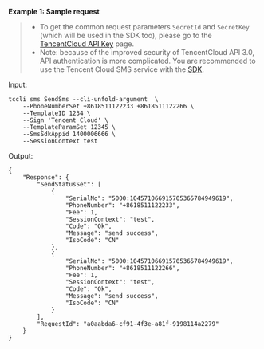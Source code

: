 **Example 1: Sample request**

>- To get the common request parameters `SecretId` and `SecretKey` (which will be used in the SDK too), please go to the [TencentCloud API Key](https://console.cloud.tencent.com/cam/capi) page.
>- Note: because of the improved security of TencentCloud API 3.0, API authentication is more complicated. You are recommended to use the Tencent Cloud SMS service with the [SDK](https://cloud.tencent.com/document/product/382/38778#SDK).

Input: 

```
tccli sms SendSms --cli-unfold-argument  \
    --PhoneNumberSet +8618511122233 +8618511122266 \
    --TemplateID 1234 \
    --Sign 'Tencent Cloud' \
    --TemplateParamSet 12345 \
    --SmsSdkAppid 1400006666 \
    --SessionContext test
```

Output: 
```
{
    "Response": {
        "SendStatusSet": [
            {
                "SerialNo": "5000:104571066915705365784949619",
                "PhoneNumber": "+8618511122233",
                "Fee": 1,
                "SessionContext": "test",
                "Code": "Ok",
                "Message": "send success",
                "IsoCode": "CN"
            },
            {
                "SerialNo": "5000:104571066915705365784949619",
                "PhoneNumber": "+8618511122266",
                "Fee": 1,
                "SessionContext": "test",
                "Code": "Ok",
                "Message": "send success",
                "IsoCode": "CN"
            }
        ],
        "RequestId": "a0aabda6-cf91-4f3e-a81f-9198114a2279"
    }
}
```

